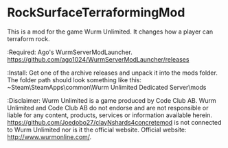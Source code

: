 # RockSurfaceTerraformingMod
This is a mod for the game Wurm Unlimited. It changes how a player can terraform rock.

:Required:
Ago's WurmServerModLauncher. https://github.com/ago1024/WurmServerModLauncher/releases

:Install:
Get one of the archive releases and unpack it into the mods folder. The folder path should look something like this:
~Steam\SteamApps\common\Wurm Unlimited Dedicated Server\mods

:Disclaimer:
Wurm Unlimited is a game produced by Code Club AB. Wurm Unlimited and Code Club AB do not endorse and are not responsible
or liable for any content, products, services or information available herein.
https://github.com/Joedobo27/clayNshards4concretemod is not connected to Wurm Unlimited nor is it the official website.
Official website: http://www.wurmonline.com/.
